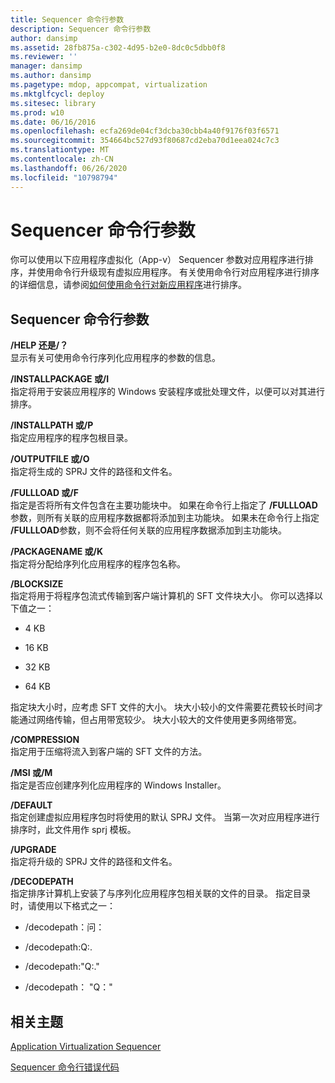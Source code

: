 ```yaml
---
title: Sequencer 命令行参数
description: Sequencer 命令行参数
author: dansimp
ms.assetid: 28fb875a-c302-4d95-b2e0-8dc0c5dbb0f8
ms.reviewer: ''
manager: dansimp
ms.author: dansimp
ms.pagetype: mdop, appcompat, virtualization
ms.mktglfcycl: deploy
ms.sitesec: library
ms.prod: w10
ms.date: 06/16/2016
ms.openlocfilehash: ecfa269de04cf3dcba30cbb4a40f9176f03f6571
ms.sourcegitcommit: 354664bc527d93f80687cd2eba70d1eea024c7c3
ms.translationtype: MT
ms.contentlocale: zh-CN
ms.lasthandoff: 06/26/2020
ms.locfileid: "10798794"
---
```

# Sequencer 命令行参数


你可以使用以下应用程序虚拟化（App-v） Sequencer 参数对应用程序进行排序，并使用命令行升级现有虚拟应用程序。 有关使用命令行对应用程序进行排序的详细信息，请参阅[如何使用命令行对新应用程序](how-to-sequence-a-new-application-by-using-the-command-line.md)进行排序。

## Sequencer 命令行参数


<a href="" id="-help-or---"></a>**/HELP 还是/？**  
显示有关可使用命令行序列化应用程序的参数的信息。

<a href="" id="-installpackage-or--i"></a>**/INSTALLPACKAGE 或/I**  
指定将用于安装应用程序的 Windows 安装程序或批处理文件，以便可以对其进行排序。

<a href="" id="-installpath-or--p"></a>**/INSTALLPATH 或/P**  
指定应用程序的程序包根目录。

<a href="" id="-outputfile-or--o"></a>**/OUTPUTFILE 或/O**  
指定将生成的 SPRJ 文件的路径和文件名。

<a href="" id="-fullload-or--f"></a>**/FULLLOAD 或/F**  
指定是否将所有文件包含在主要功能块中。 如果在命令行上指定了 **/FULLLOAD**参数，则所有关联的应用程序数据都将添加到主功能块。 如果未在命令行上指定 **/FULLLOAD**参数，则不会将任何关联的应用程序数据添加到主功能块。

<a href="" id="-packagename-or--k"></a>**/PACKAGENAME 或/K**  
指定将分配给序列化应用程序的程序包名称。

<a href="" id="-blocksize"></a>**/BLOCKSIZE**  
指定将用于将程序包流式传输到客户端计算机的 SFT 文件块大小。 你可以选择以下值之一：

-   4 KB

-   16 KB

-   32 KB

-   64 KB

指定块大小时，应考虑 SFT 文件的大小。 块大小较小的文件需要花费较长时间才能通过网络传输，但占用带宽较少。 块大小较大的文件使用更多网络带宽。

<a href="" id="-compression"></a>**/COMPRESSION**  
指定用于压缩将流入到客户端的 SFT 文件的方法。

<a href="" id="-msi-or--m"></a>**/MSI 或/M**  
指定是否应创建序列化应用程序的 Windows Installer。

<a href="" id="-default"></a>**/DEFAULT**  
指定创建虚拟应用程序包时将使用的默认 SPRJ 文件。 当第一次对应用程序进行排序时，此文件用作 sprj 模板。

<a href="" id="-upgrade"></a>**/UPGRADE**  
指定将升级的 SPRJ 文件的路径和文件名。

<a href="" id="-decodepath"></a>**/DECODEPATH**  
指定排序计算机上安装了与序列化应用程序包相关联的文件的目录。 指定目录时，请使用以下格式之一：

-   /decodepath：问：

-   /decodepath:Q:.

-   /decodepath:"Q:."

-   /decodepath： "Q："

## 相关主题


[Application Virtualization Sequencer](application-virtualization-sequencer.md)

[Sequencer 命令行错误代码](sequencer-command-line-error-codes.md)

 

 





